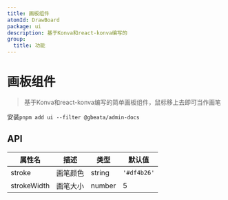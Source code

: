 ```yaml
---
title: 画板组件
atomId: DrawBoard
package: ui
description: 基于Konva和react-konva编写的
group:
  title: 功能
---
```


# 画板组件

> 基于Konva和react-konva编写的简单画板组件，鼠标移上去即可当作画笔

安装`pnpm add ui --filter @gbeata/admin-docs`
<code src="./demos/drawboard"></code>

## API

| 属性名    | 描述         | 类型            | 默认值 |
| --------- | ------------ | --------------- | ------ |
| stroke  | 画笔颜色       | string | `'#df4b26'` |
| strokeWidth | 画笔大小     | number | 5 |

